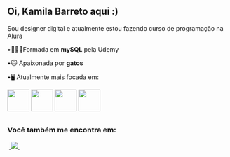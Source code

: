 ## Oi, Kamila Barreto aqui :) 
Sou designer digital e atualmente estou fazendo curso de programação na Alura

•👩🏼‍🎓Formada em **mySQL** pela Udemy 

•🐱 Apaixonada por **gatos**

•🖥️ Atualmente mais focada em:
<div display="inline">
<img width="50" src="https://cdn.jsdelivr.net/gh/devicons/devicon@latest/icons/figma/figma-original.svg" />
<img width="50" src="https://cdn.jsdelivr.net/gh/devicons/devicon@latest/icons/html5/html5-original-wordmark.svg" />
<img width="50" src="https://cdn.jsdelivr.net/gh/devicons/devicon@latest/icons/css3/css3-original.svg" />
<img width="50" src="https://cdn.jsdelivr.net/gh/devicons/devicon@latest/icons/javascript/javascript-original.svg" />
 
</div>

##

### Você também me encontra em:
&nbsp;<a href="https://www.linkedin.com/in/kamila-barreto-34ab43176/">
  <img src="https://img.shields.io/badge/linkedin-%230077B5.svg?style=for-the-badge&logo=linkedin&logoColor=white">
</a>&nbsp;


